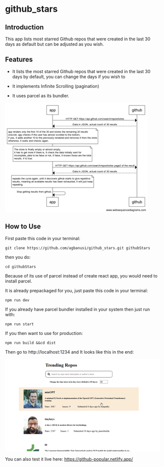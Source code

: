 
# github_stars
## Introduction
This app lists most starred Github repos that were created in the last 30 days as default but can be adjusted as you wish.
## Features


* It lists the most starred Github repos that were created in the last 30 days by default, you can change the days if you wish to

* It implements Infinite Scrolling (pagination)

* It uses parcel as its bundler.

![The webFrame of the App](https://github.com/agbanusi/github_stars/blob/master/src/github-repos_websequence.png)

## How to Use

First paste this code in your terminal:

```
git clone https://github.com/agbanusi/github_stars.git githubStars
```

then you do:

```
cd githubStars
```

Because of its use of parcel instead of create react app, you would need to install parcel.

It is already prepackaged for you, just paste this code in your terminal:

```
npm run dev
```

If you already have parcel bundler installed in your system then just run with:

```
npm run start
```

If you then want to use for production:

```
npm run build &&cd dist
```

Then go to http://localhost:1234 and It looks like this in the end:

![picture](https://github.com/agbanusi/github_stars/blob/master/src/2020-08-21%2001_26_42-Popular%20Github%20Repos%20App.png)

You can also test it live here: https://github-popular.netlify.app/
